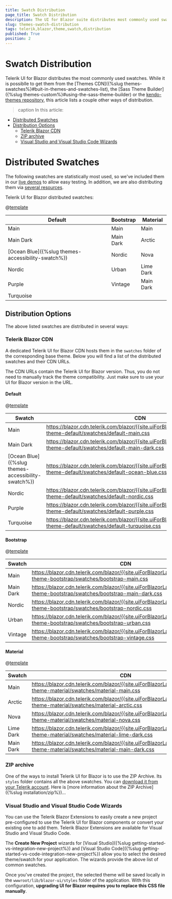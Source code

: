 ```yaml
---
title: Swatch Distribution
page_title: Swatch Distribution
description: The UI for Blazor suite distributes most commonly used swatches. Explore how you can access them.
slug: themes-swatch-distribution
tags: telerik,blazor,theme,swatch,distribution
published: True
position: 2
---
```


# Swatch Distribution

Telerik UI for Blazor distributes the most commonly used swatches. While it is possiblle to get them from the [Themes CDN]({%slug themes-swatches%}#buit-in-themes-and-swatches-list), the [Sass Theme Builder]({%slug themes-custom%}#using-the-sass-theme-builder) or the [kendo-themes repository](https://github.com/telerik/kendo-themes), this article lists a couple other ways of distribution.

>caption In this article:

* [Distributed Swatches](#distributed-swatches)
* [Distribution Options](#distribution-options)
    * [Telerik Blazor CDN](#telerik-blazor-cdn)
    * [ZIP archive](#zip-archive)
    * [Visual Studio and Visual Studio Code Wizards](#visual-studio-and-visual-studio-code-wizard)

# Distributed Swatches

The following swatches are statistically most used, so we've included them in our [live demos](https://demos.telerik.com/blazor-ui/grid/overview) to allow easy testing. In addition, we are also distributing them via [several resources](#distribution-options).

Telerik UI for Blazor distributed swatches:

@[template](/_contentTemplates/common/parameters-table-styles.md#table-layout)

| Default    | Bootstrap  | Material |
| ----------- | ----------- | -------|
| Main | Main | Main
| Main Dark | Main Dark | Arctic
| [Ocean Blue]({%slug themes-accessibility-swatch%}) | Nordic | Nova 
| Nordic | Urban | Lime Dark
| Purple | Vintage | Main Dark
| Turquoise 


## Distribution Options

The above listed swatches are distributed in several ways:

### Telerik Blazor CDN

A dedicated Telerik UI for Blazor CDN hosts them in the `swatches` folder of the corresponding base theme. Below you will find a list of the distributed swatches and their CDN URLs.

The CDN URLs contain the Telerik UI for Blazor version. Thus, you do not need to manually track the theme compatibility. Just make sure to use your UI for Blazor version in the URL.

#### Default

@[template](/_contentTemplates/common/parameters-table-styles.md#table-layout)

Swatch | CDN |
| ----------- | ----------- |
| Main | https://blazor.cdn.telerik.com/blazor/{{site.uiForBlazorLatestVersion}}/kendo-theme-default/swatches/default-main.css
| Main Dark | https://blazor.cdn.telerik.com/blazor/{{site.uiForBlazorLatestVersion}}/kendo-theme-default/swatches/default-main-dark.css
| [Ocean Blue]({%slug themes-accessibility-swatch%}) | https://blazor.cdn.telerik.com/blazor/{{site.uiForBlazorLatestVersion}}/kendo-theme-default/swatches/default-ocean-blue.css
| Nordic | https://blazor.cdn.telerik.com/blazor/{{site.uiForBlazorLatestVersion}}/kendo-theme-default/swatches/default-nordic.css
| Purple | https://blazor.cdn.telerik.com/blazor/{{site.uiForBlazorLatestVersion}}/kendo-theme-default/swatches/default-purple.css
| Turquoise | https://blazor.cdn.telerik.com/blazor/{{site.uiForBlazorLatestVersion}}/kendo-theme-default/swatches/default-turquoise.css


#### Bootstrap

@[template](/_contentTemplates/common/parameters-table-styles.md#table-layout)

Swatch | CDN |
| ----------- | ----------- |
| Main | https://blazor.cdn.telerik.com/blazor/{{site.uiForBlazorLatestVersion}}/kendo-theme-bootstrap/swatches/bootstrap-main.css
| Main Dark | https://blazor.cdn.telerik.com/blazor/{{site.uiForBlazorLatestVersion}}/kendo-theme-bootstrap/swatches/bootstrap-main-dark.css
| Nordic | https://blazor.cdn.telerik.com/blazor/{{site.uiForBlazorLatestVersion}}/kendo-theme-bootstrap/swatches/bootstrap-nordic.css
| Urban | https://blazor.cdn.telerik.com/blazor/{{site.uiForBlazorLatestVersion}}/kendo-theme-bootstrap/swatches/bootstrap-urban.css
| Vintage | https://blazor.cdn.telerik.com/blazor/{{site.uiForBlazorLatestVersion}}/kendo-theme-bootstrap/swatches/bootstrap-vintage.css

#### Material

@[template](/_contentTemplates/common/parameters-table-styles.md#table-layout)

Swatch | CDN |
| ----------- | ----------- |
| Main | https://blazor.cdn.telerik.com/blazor/{{site.uiForBlazorLatestVersion}}/kendo-theme-material/swatches/material-main.css
| Arctic | https://blazor.cdn.telerik.com/blazor/{{site.uiForBlazorLatestVersion}}/kendo-theme-material/swatches/material-arctic.css
| Nova | https://blazor.cdn.telerik.com/blazor/{{site.uiForBlazorLatestVersion}}/kendo-theme-material/swatches/material-nova.css
| Lime Dark | https://blazor.cdn.telerik.com/blazor/{{site.uiForBlazorLatestVersion}}/kendo-theme-material/swatches/material-lime-dark.css
| Main Dark | https://blazor.cdn.telerik.com/blazor/{{site.uiForBlazorLatestVersion}}/kendo-theme-material/swatches/material-main-dark.css


### ZIP archive

One of the ways to install Telerik UI for Blazor is to use the ZIP Archive. Its `styles` folder contains all the above swatches. You can [download it from your Telerik account](https://www.telerik.com/account/downloads). Here is [more information about the ZIP Archive]({%slug installation/zip%})...

### Visual Studio and Visual Studio Code Wizards

You can use the Telerik Blazor Extensions to easily create a new project pre-configured to use the Telerik UI for Blazor components or convert your existing one to add them. Telerik Blazor Extensions are available for Visual Studio and Visual Studio Code.

The **Create New Project** wizards for [Visual Studio]({%slug getting-started-vs-integration-new-project%}) and [Visual Studio Code]({%slug getting-started-vs-code-integration-new-project%}) allow you to select the desired theme/swatch for your application. The wizards provide the above list of common swatches.

Once you've created the project, the selected theme will be saved locally in the `wwwroot/lib/blazor-ui/styles` folder of the application. With this configuration, **upgrading UI for Blazor requires you to replace this CSS file manually**.

